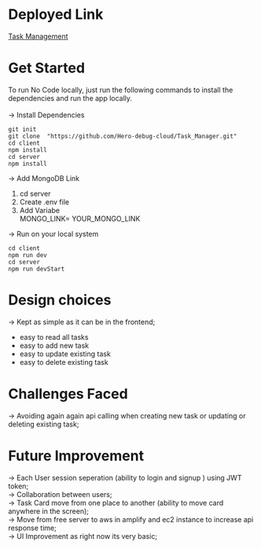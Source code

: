 # Deployed Link

[Task Management](https://task-manager-git-main-herodebugclouds-projects.vercel.app/)
# Get Started

To run No Code locally, just run the following commands to install the dependencies and run the app locally. <br/><br/>
-> Install Dependencies <br/>

```
git init
git clone  "https://github.com/Hero-debug-cloud/Task_Manager.git"
cd client
npm install
cd server
npm install
```

-> Add MongoDB Link

1. cd server
2. Create .env file
3. Add Variabe <Br/>
   MONGO_LINK= YOUR_MONGO_LINK <Br/>

-> Run on your local system

```
cd client
npm run dev
cd server
npm run devStart
```

# Design choices

-> Kept as simple as it can be in the frontend;

- easy to read all tasks
- easy to add new task
- easy to update existing task
- easy to delete existing task

# Challenges Faced

-> Avoiding again again api calling when creating new task or updating or deleting existing task;

# Future Improvement

-> Each User session seperation (ability to login and signup ) using JWT token; <br/>
-> Collaboration between users; <br/>
-> Task Card move from one place to another (ability to move card anywhere in the screen); <br/>
-> Move from free server to aws in amplify and ec2 instance to increase api response time; <br/>
-> UI Improvement as right now its very basic;
